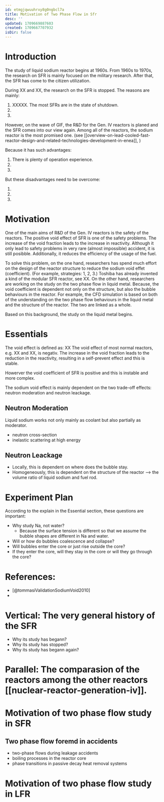 ```yaml
---
id: etmgjqwuuhrxy8g0ngbcl7a
title: Motivation of Two Phase Flow in Sfr
desc: ''
updated: 1709669887603
created: 1709667707932
isDir: false
---
```

# Introduction

The study of liquid sodium reactor begins at 1960s. From 1960s to 1970s,
the research on SFR is mainly focused on the military research. After
that, the SFR has come to the citizen utilization.

During XX and XX, the research on the SFR is stopped. The reasons are
mainly:

1.  XXXXX. The most SFRs are in the state of shutdown.
2.  
3.  

However, on the wave of GIF, the R&D for the Gen. IV reactors is planed
and the SFR comes into our view again. Among all of the reactors, the
sodium reactor is the most promised one. (see [[overview-on-lead-cooled-fast-reactor-design-and-related-technologies-development-in-enea]], )

Because it has such advantages:

1.  There is plenty of operation experience.
2.  
3.  

But these disadvantages need to be overcome:

1.  
2.  
3.  

# Motivation

One of the main aims of R&D of the Gen. IV reactors is the safety of the
reactors. The positive void effect of SFR is one of the safety problems.
The increase of the void fraction leads to the increase in reactivity.
Although it only lead to safety problems in very rare (almost
impossible) accident, it is still posibble. Additionally, it reduces the
efficiency of the usage of the fuel.

To solve this problem, on the one hand, researchers has spend much
effort on the design of the reactor structure to reduce the sodium void
effet (coefficient). (For example, strategies: 1, 2, 3.) Toshiba has
already invented a kind of the modular SFR reactor, see XX. On the other
hand, researchers are working on the study on the two phase flow in
liquid metal. Because, the void coefficient is dependent not only on the
structure, but also the bubble behaviours in the reactor. For example,
the CFD simulation is based on both of the understanding on the two
phase flow behaviours in the liquid metal and the structure of the
reactor. The two are linked as a whole.

Based on this background, the study on the liquid metal begins.

# Essentials

The void effect is defined as: XX The void effect of most normal
reactors, e.g. XX and XX, is negativ. The increase in the void fraction
leads to the reduction in the reactivity, resulting in a self-prevent
effect and this is stable.

Howerver the void coefficient of SFR is positive and this is instable
and more complex.

The sodium void effect is mainly dependent on the two trade-off effects:
neutron moderation and neutron leackage.

## Neutron Moderation

Liquid sodium works not only mainly as coolant but also partially as
moderator.

-   neutron cross-section
-   inelastic scattering at high energy

## Neutron Leackage

-   Locally, this is dependent on where does the bubble stay.
-   Homogeneously, this is dependent on the structure of the reactor
    --\> the volume ratio of liquid sodium and fuel rod.

# Experiment Plan

According to the explain in the Essential section, these questions are
important:

-   Why study Na, not water?
    -   Because the surface tension is different so that we assume the
        bubble shapes are different in Na and water.
-   Will or how do bubbles coalescence and collapse?
-   Will bubbles enter the core or just rise outside the core?
-   If they enter the core, will they stay in the core or will they go
    through the core?

# References:

-   [@tommasiValidationSodiumVoid2010]
-   

# Vertical: The very general history of the SFR

-   Why its study has begann?
-   Why its study has stopped?
-   Why its study has begann again?

# Parallel: The comparasion of the reactors among the other reactors [[nuclear-reactor-generation-iv]].

# Motivation of two phase flow study in SFR

## Two phase flow foremd in accidents

-   two-phase flows during leakage accidents
-   boiling processes in the reactor core
-   phase transitions in passive decay heat removal systems

# Motivation of two phase flow study in LFR
